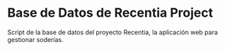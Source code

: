 # Base de Datos de Recentia Project

Script de la base de datos del proyecto Recentia, la aplicación web para gestionar soderías.
